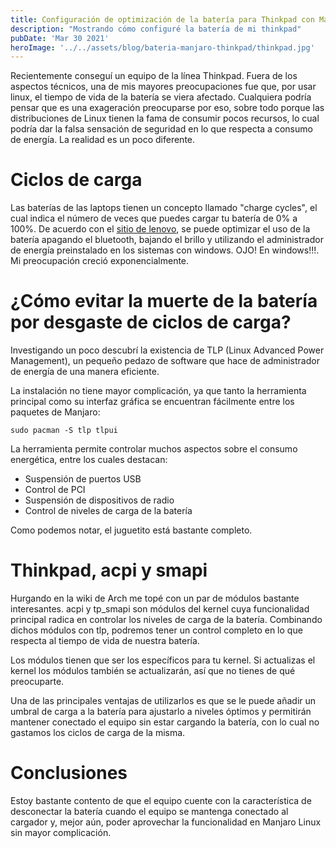 ```yaml
---
title: Configuración de optimización de la batería para Thinkpad con Manjaro.
description: "Mostrando cómo configuré la batería de mi thinkpad"
pubDate: 'Mar 30 2021'
heroImage: '../../assets/blog/bateria-manjaro-thinkpad/thinkpad.jpg'
---
```


Recientemente conseguí un equipo de la línea Thinkpad. Fuera de los aspectos técnicos, una de mis mayores preocupaciones fue que, por usar linux,
el tiempo de vida de la batería se viera afectado. Cualquiera podría pensar que es una exageración preocuparse por eso, sobre todo porque las
distribuciones de Linux tienen la fama de consumir pocos recursos, lo cual podría dar la falsa sensación de seguridad en lo que respecta a consumo 
de energía. La realidad es un poco diferente.

# Ciclos de carga

Las baterías de las laptops tienen un concepto llamado "charge cycles", el cual indica el número de veces que puedes cargar tu batería de 0% a
100%. De acuerdo con el 
[sitio de lenovo](https://support.lenovo.com/mx/en/solutions/ht069687-easy-ways-to-extend-your-battery-life-ideapadlenovothinkpad-laptops), se
puede optimizar el uso de la batería apagando el bluetooth, bajando el brillo y utilizando el administrador de energía preinstalado en los sistemas
con windows. OJO! En windows!!!. Mi preocupación creció exponencialmente.


# ¿Cómo evitar la muerte de la batería por desgaste de ciclos de carga?

Investigando un poco descubrí la existencia de TLP (Linux Advanced Power Management), un pequeño pedazo de software que hace de administrador de
energía de una manera eficiente.

La instalación no tiene mayor complicación, ya que tanto la herramienta principal como su interfaz gráfica se encuentran fácilmente entre los 
paquetes de Manjaro:

```shell
sudo pacman -S tlp tlpui
```

La herramienta permite controlar muchos aspectos sobre el consumo energética, entre los cuales destacan:

* Suspensión de puertos USB
* Control de PCI
* Suspensión de dispositivos de radio
* Control de niveles de carga de la batería

Como podemos notar, el juguetito está bastante completo.

# Thinkpad, acpi y smapi

Hurgando en la wiki de Arch me topé con un par de módulos bastante interesantes. acpi y tp_smapi son módulos del kernel cuya funcionalidad
principal radica en controlar los niveles de carga de la batería. Combinando dichos módulos con tlp, podremos tener un control completo en lo que
respecta al tiempo de vida de nuestra batería. 

Los módulos tienen que ser los específicos para tu kernel. Si actualizas el kernel los módulos también se actualizarán, así que no tienes de qué 
preocuparte.

Una de las principales ventajas de utilizarlos es que se le puede añadir un umbral de carga a la batería para ajustarlo a niveles óptimos y 
permitirán mantener conectado el equipo sin estar cargando la batería, con lo cual no gastamos los ciclos de carga de la misma. 

# Conclusiones

Estoy bastante contento de que el equipo cuente con la característica de desconectar la batería cuando el equipo se mantenga conectado al cargador y, mejor 
aún, poder aprovechar la funcionalidad en Manjaro Linux sin mayor complicación.




